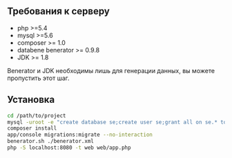 
Требования к серверу
----------
 * php >=5.4
 * mysql >=5.6
 * composer >= 1.0
 * databene benerator >= 0.9.8
 * JDK >= 1.8

Benerator и JDK необходимы лишь для генерации данных, вы можете пропустить этот шаг.

Установка
----------
```bash
cd /path/to/project
mysql -uroot -e "create database se;create user se;grant all on se.* to 'se'@'localhost' identified by '=.6q.q74_t7:%*7j_pC*m;%~58|B3*3N';"
composer install
app/console migrations:migrate --no-interaction
benerator.sh ./benerator.xml 
php -S localhost:8080 -t web web/app.php
```